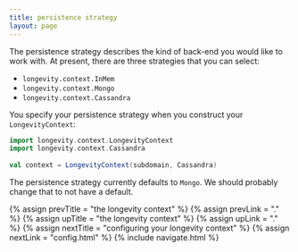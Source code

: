 ```yaml
---
title: persistence strategy
layout: page
---
```


The persistence strategy describes the kind of back-end you would like
to work with. At present, there are three strategies that you can
select:

- `longevity.context.InMem`
- `longevity.context.Mongo`
- `longevity.context.Cassandra`

You specify your persistence strategy when you construct your
`LongevityContext`:

```scala
import longevity.context.LongevityContext
import longevity.context.Cassandra
    
val context = LongevityContext(subdomain, Cassandra)
```

The persistence strategy currently defaults to `Mongo`. We should
probably change that to not have a default.

{% assign prevTitle = "the longevity context" %}
{% assign prevLink = "." %}
{% assign upTitle = "the longevity context" %}
{% assign upLink = "." %}
{% assign nextTitle = "configuring your longevity context" %}
{% assign nextLink = "config.html" %}
{% include navigate.html %}

